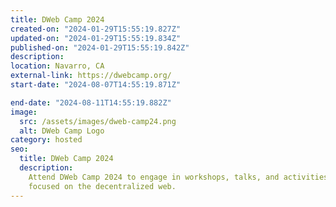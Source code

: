 ```yaml
---
title: DWeb Camp 2024
created-on: "2024-01-29T15:55:19.827Z"
updated-on: "2024-01-29T15:55:19.834Z"
published-on: "2024-01-29T15:55:19.842Z"
description:
location: Navarro, CA
external-link: https://dwebcamp.org/
start-date: "2024-08-07T14:55:19.871Z"

end-date: "2024-08-11T14:55:19.882Z"
image:
  src: /assets/images/dweb-camp24.png
  alt: DWeb Camp Logo
category: hosted
seo:
  title: DWeb Camp 2024
  description:
    Attend DWeb Camp 2024 to engage in workshops, talks, and activities
    focused on the decentralized web.
---
```

